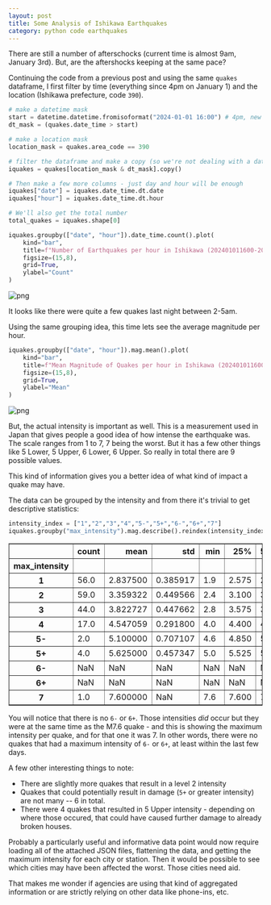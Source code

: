 ```yaml
---
layout: post
title: Some Analysis of Ishikawa Earthquakes
category: python code earthquakes
---
```


There are still a number of afterschocks (current time is almost 9am, January 3rd). But, are the aftershocks keeping at the same pace?

Continuing the code from a previous post and using the same `quakes` dataframe, I first filter by time (everything since 4pm on January 1) and the location (Ishikawa prefecture, code `390`).


```python
# make a datetime mask
start = datetime.datetime.fromisoformat("2024-01-01 16:00") # 4pm, new years
dt_mask = (quakes.date_time > start)

# make a location mask
location_mask = quakes.area_code == 390

# filter the dataframe and make a copy (so we're not dealing with a dataframe slice later)
iquakes = quakes[location_mask & dt_mask].copy()

# Then make a few more columns - just day and hour will be enough
iquakes["date"] = iquakes.date_time.dt.date
iquakes["hour"] = iquakes.date_time.dt.hour

# We'll also get the total number
total_quakes = iquakes.shape[0]
```


```python
iquakes.groupby(["date", "hour"]).date_time.count().plot(
    kind="bar",
    title=f"Number of Earthquakes per hour in Ishikawa (202401011600-202401030900); Total: {total_quakes}",
    figsize=(15,8),
    grid=True,
    ylabel="Count"
)
```

![png]({{site.url}}/assets/20240103-quakesperhour.png)

It looks like there were quite a few quakes last night between 2-5am.

Using the same grouping idea, this time lets see the average magnitude per hour.


```python
iquakes.groupby(["date", "hour"]).mag.mean().plot(
    kind="bar",
    title=f"Mean Magnitude of Quakes per hour in Ishikawa (202401011600-202401030900)",
    figsize=(15,8),
    grid=True,
    ylabel="Mean"
)
```


![png]({{site.url}}/assets/20240103-meanmagperhour.png)


But, the actual intensity is important as well. This is a measurement used in Japan that gives people a good idea of how intense the earthquake was. The scale ranges from 1 to 7, 7 being the worst. But it has a few other things like 5 Lower, 5 Upper, 6 Lower, 6 Upper. So really in total there are 9 possible values.

This kind of information gives you a better idea of what kind of impact a quake may have.

The data can be grouped by the intensity and from there it's trivial to get descriptive statistics:


```python
intensity_index = ["1","2","3","4","5-","5+","6-","6+","7"]
iquakes.groupby("max_intensity").mag.describe().reindex(intensity_index)
```



<div class="dataframe-container">
<style scoped>
    .dataframe tbody tr th:only-of-type {
        vertical-align: middle;
    }

    .dataframe tbody tr th {
        vertical-align: top;
    }

    .dataframe thead th {
        text-align: right;
    }
</style>
<table border="1" class="dataframe">
  <thead>
    <tr style="text-align: right;">
      <th></th>
      <th>count</th>
      <th>mean</th>
      <th>std</th>
      <th>min</th>
      <th>25%</th>
      <th>50%</th>
      <th>75%</th>
      <th>max</th>
    </tr>
    <tr>
      <th>max_intensity</th>
      <th></th>
      <th></th>
      <th></th>
      <th></th>
      <th></th>
      <th></th>
      <th></th>
      <th></th>
    </tr>
  </thead>
  <tbody>
    <tr>
      <th>1</th>
      <td>56.0</td>
      <td>2.837500</td>
      <td>0.385917</td>
      <td>1.9</td>
      <td>2.575</td>
      <td>2.9</td>
      <td>3.025</td>
      <td>3.6</td>
    </tr>
    <tr>
      <th>2</th>
      <td>59.0</td>
      <td>3.359322</td>
      <td>0.449566</td>
      <td>2.4</td>
      <td>3.100</td>
      <td>3.3</td>
      <td>3.700</td>
      <td>4.3</td>
    </tr>
    <tr>
      <th>3</th>
      <td>44.0</td>
      <td>3.822727</td>
      <td>0.447662</td>
      <td>2.8</td>
      <td>3.575</td>
      <td>3.8</td>
      <td>4.200</td>
      <td>4.8</td>
    </tr>
    <tr>
      <th>4</th>
      <td>17.0</td>
      <td>4.547059</td>
      <td>0.291800</td>
      <td>4.0</td>
      <td>4.400</td>
      <td>4.5</td>
      <td>4.700</td>
      <td>5.2</td>
    </tr>
    <tr>
      <th>5-</th>
      <td>2.0</td>
      <td>5.100000</td>
      <td>0.707107</td>
      <td>4.6</td>
      <td>4.850</td>
      <td>5.1</td>
      <td>5.350</td>
      <td>5.6</td>
    </tr>
    <tr>
      <th>5+</th>
      <td>4.0</td>
      <td>5.625000</td>
      <td>0.457347</td>
      <td>5.0</td>
      <td>5.525</td>
      <td>5.7</td>
      <td>5.800</td>
      <td>6.1</td>
    </tr>
    <tr>
      <th>6-</th>
      <td>NaN</td>
      <td>NaN</td>
      <td>NaN</td>
      <td>NaN</td>
      <td>NaN</td>
      <td>NaN</td>
      <td>NaN</td>
      <td>NaN</td>
    </tr>
    <tr>
      <th>6+</th>
      <td>NaN</td>
      <td>NaN</td>
      <td>NaN</td>
      <td>NaN</td>
      <td>NaN</td>
      <td>NaN</td>
      <td>NaN</td>
      <td>NaN</td>
    </tr>
    <tr>
      <th>7</th>
      <td>1.0</td>
      <td>7.600000</td>
      <td>NaN</td>
      <td>7.6</td>
      <td>7.600</td>
      <td>7.6</td>
      <td>7.600</td>
      <td>7.6</td>
    </tr>
  </tbody>
</table>
</div>



You will notice that there is no `6-` or `6+`. Those intensities *did* occur but they were at the same time as the M7.6 quake - and this is showing the maximum intensity per quake, and for that one it was 7. In other words, there were no quakes that had a maximum intensity of `6-` or `6+`, at least within the last few days.

A few other interesting things to note:

- There are slightly more quakes that result in a level 2 intensity
- Quakes that could potentially result in damage (`5+` or greater intensity) are not many -- 6 in total.
- There were 4 quakes that resulted in 5 Upper intensity - depending on where those occured, that could have caused further damage to already broken houses.

Probably a particularly useful and informative data point would now require loading all of the attached JSON files, flattening the data, and getting the maximum intensity for each city or station. Then it would be possible to see which cities may have been affected the worst. Those cities need aid.

That makes me wonder if agencies are using that kind of aggregated information or are strictly relying on other data like phone-ins, etc.

